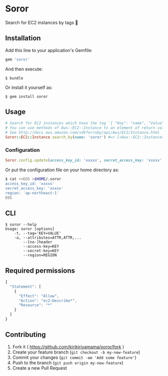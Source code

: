 # Soror

Search for EC2 instances by tags :mag_right:

## Installation

Add this line to your application's Gemfile:

```ruby
gem 'soror'
```

And then execute:

    $ bundle

Or install it yourself as:

    $ gem install soror

## Usage

```ruby
# Search for EC2 instances which have the tag `{ "Key": "name", "Value": "soror" }`
# You can use methods of Aws::EC2::Instance to an element of return value
# See http://docs.aws.amazon.com/sdkforruby/api/Aws/EC2/Instance.html
Soror::EC2::Instance.search_by(name: 'soror') #=> [<Aws::EC2::Instance>, ...]
```

### Configuration

```ruby
Soror.config.update(access_key_id: 'xxxxx', secret_access_key: 'xxxxx', region: 'ap-northeast-1')
```

Or put the configuration file on your home directory as:

```sh
$ cat <<EOS >$HOME/.soror
access_key_id: 'xxxxx'
secret_access_key: 'xxxxx'
region: 'ap-northeast-1'
EOS
```

## CLI

```
$ soror --help
Usage: soror [options]
    -t, --tag='KEY=VALUE'
    -a, --attributes=ATTR,ATTR,...
        --[no-]header
        --access-key=KEY
        --secret-key=KEY
        --region=REGION
```

## Required permissions

```js
{
  "Statement": [
    {
      "Effect": "Allow",
      "Action": "ec2:Describe*",
      "Resource": "*"
    }
  ]
}
```

## Contributing

1. Fork it ( https://github.com/kirikiriyamama/soror/fork )
2. Create your feature branch (`git checkout -b my-new-feature`)
3. Commit your changes (`git commit -am 'Add some feature'`)
4. Push to the branch (`git push origin my-new-feature`)
5. Create a new Pull Request
